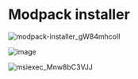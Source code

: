 # Modpack installer

![modpack-installer_gW84mhcolI](https://user-images.githubusercontent.com/35953244/152230478-72eaca95-5cb9-444d-a88a-dcfa4aeb29aa.gif)

![image](https://user-images.githubusercontent.com/35953244/161287776-df9f2cb5-177d-40f0-98d6-aa2def54a6a9.png)

![msiexec_Mnw8bC3VJJ](https://user-images.githubusercontent.com/35953244/152231943-f34d093b-5455-4ad5-9ecc-35cfa2f6efa5.gif)
